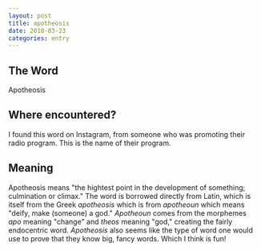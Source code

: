 ```yaml
---
layout: post
title: apotheosis
date: 2018-03-23
categories: entry
---
```

## The Word
Apotheosis

## Where encountered?
I found this word on Instagram, from someone who was promoting their radio program. This is the name of their program. 

## Meaning
Apotheosis means "the hightest point in the development of something; culmination or climax." The word is borrowed directly from Latin, which is itself from the Greek *apotheosis* which is from *apotheoun* which means "deify, make (someone) a
god." *Apotheoun* comes from the morphemes *apo* meaning "change" and *theos* meaning "god," creating the fairly endocentric word. *Apotheosis* also seems like the type of word one would use to prove that they know big, fancy words.
Which I think is fun!

